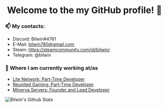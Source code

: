 <h1 align='center'> Welcome to the my GitHub profile! 👋</h1>

### 📫 My contacts:
- Discord: Bilwin#4761 <br>
- E-Mail: bilwin780@gmail.com <br>
- Steam: https://steamcommunity.com/id/bilwin/ <br>
- Telegram: @bilwin <br>

### 💼 Where I am currently working at/as
- [Lite Network: Part-Time Developer](http://www.lite-network.de/)
- [Reunited Gaming: Part-Time Developer](https://www.reunitedgaming.nn.pe/forums/)
- [Minerva Servers: Founder and Lead Developer](https://www.minerva.pw/)

![Bilwin's Github Stats](https://github-readme-stats.vercel.app/api?username=bilwin&show_icons=true&theme=radical)
